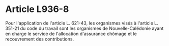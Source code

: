 # Article L936-8

Pour l'application de l'article L. 621-43, les organismes visés à l'article L. 351-21 du code du travail sont les organismes de Nouvelle-Calédonie ayant en charge le service de l'allocation d'assurance chômage et le recouvrement des contributions.